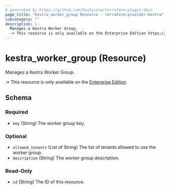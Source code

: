 ```yaml
---
# generated by https://github.com/hashicorp/terraform-plugin-docs
page_title: "kestra_worker_group Resource - terraform-provider-kestra"
subcategory: ""
description: |-
  Manages a Kestra Worker Group.
  -> This resource is only available on the Enterprise Edition https://kestra.io/enterprise
---
```


# kestra_worker_group (Resource)

Manages a Kestra Worker Group.

-> This resource is only available on the [Enterprise Edition](https://kestra.io/enterprise)



<!-- schema generated by tfplugindocs -->
## Schema

### Required

- `key` (String) The worker group key.

### Optional

- `allowed_tenants` (List of String) The list of tenants allowed to use the worker group.
- `description` (String) The worker group description.

### Read-Only

- `id` (String) The ID of this resource.
